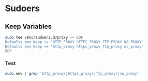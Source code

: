 # Sudoers

## Keep Variables

```sh
sudo tee /etc/sudoers.d/proxy << EOF
Defaults env_keep += "HTTP_PROXY HTTPS_PROXY FTP_PROXY NO_PROXY"
Defaults env_keep += "http_proxy https_proxy ftp_proxy no_proxy"
EOF
```

### Test

```sh
sudo env | grep 'http_proxy\|https_proxy\|ftp_proxy\|no_proxy'
```
